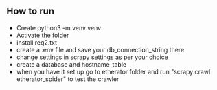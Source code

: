## How to run

- Create python3 -m  venv venv
- Activate the folder
- install req2.txt
- create a .env file and save your db_connection_string there
- change settings in scrapy settings as per your choice
- create a database and hostname_table
- when you have it set up go to etherator folder and run "scrapy crawl etherator_spider" to test the crawler